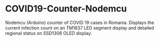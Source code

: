 # COVID19-Counter-Nodemcu
Nodemcu (Arduino) counter of COVID 19 cases in Romania. Displays the current infection count on an TM1637 LED segment display and detailed regional status on SSD1306 OLED display.
